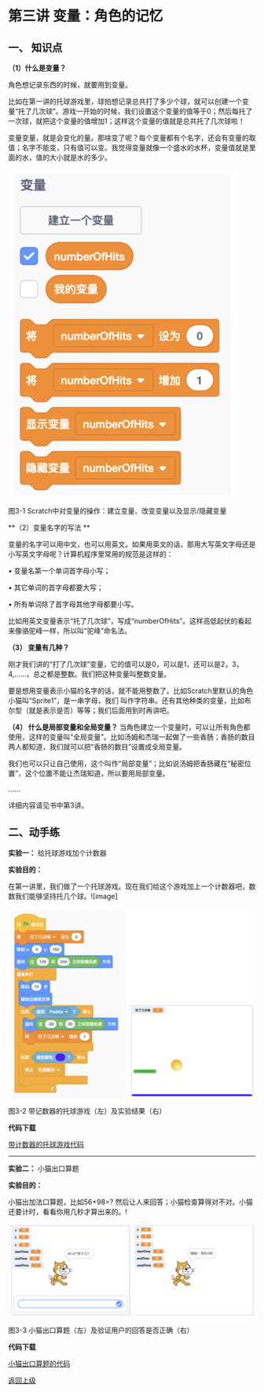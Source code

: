 # 第三讲 变量：角色的记忆


## 一、	知识点



**（1）什么是变量？** 

角色想记录东西的时候，就要用到变量。

比如在第一讲的托球游戏里，球拍想记录总共打了多少个球，就可以创建一个变量“托了几次球”。游戏一开始的时候，我们设置这个变量的值等于0；然后每托了一次球，就把这个变量的值增加1；这样这个变量的值就是总共托了几次球啦！

变量变量，就是会变化的量。那啥变了呢？每个变量都有个名字，还会有变量的取值；名字不能变，只有值可以变。我觉得变量就像一个盛水的水杯，变量值就是里面的水，值的大小就是水的多少。


![图3-1](Figures/Lec3-1.png)

图3-1 Scratch中对变量的操作：建立变量、改变变量以及显示/隐藏变量

**（2）变量名字的写法 ** 

变量的名字可以用中文，也可以用英文。如果用英文的话，那用大写英文字母还是小写英文字母呢？计算机程序里常用的规范是这样的：

•	变量名第一个单词首字母小写；

•	其它单词的首字母都要大写；

•	所有单词除了首字母其他字母都要小写。

比如用英文变量表示“托了几次球”，写成“numberOfHits”。这样高低起伏的看起来像骆驼峰一样，所以叫“驼峰”命名法。

**（3）	变量有几种？**

刚才我们讲的“打了几次球”变量，它的值可以是0，可以是1，还可以是2，3，4,……，总之都是整数。我们把这种变量叫整数变量。

要是想用变量表示小猫的名字的话，就不能用整数了。比如Scratch里默认的角色小猫叫“Sprite1”，是一串字母，我们
叫作字符串。还有其他种类的变量，比如布尔型（就是表示是否）等等；我们后面用到时再讲吧。

**（4）	什么是局部变量和全局变量？**
当角色建立一个变量时，可以让所有角色都使用，这样的变量叫“全局变量”。比如汤姆和杰瑞一起做了一些香肠；香肠的数目两人都知道，我们就可以把“香肠的数目”设置成全局变量。

我们也可以只让自己使用，这个叫作“局部变量”；比如说汤姆把香肠藏在“秘密位置”，这个位置不能让杰瑞知道，所以要用局部变量。

......

详细内容请见书中第3讲。

## 二、动手练

**实验一：** 给托球游戏加个计数器

**实验目的：** 

在第一讲里，我们做了一个托球游戏。现在我们给这个游戏加上一个计数器吧，数数我们能够坚持托几个球。![image]

![图3-2](Figures/Lec3-2.png)

图3-2 带记数器的托球游戏（左）及实验结果（右）

**代码下载** 

[带计数器的托球游戏代码](Code/第3讲-带计数器的托球.sb3) 

--- 

**实验二：** 小猫出口算题

**实验目的：** 

小猫出加法口算题，比如56+98=? 然后让人来回答；小猫检查算得对不对。小猫还要计时，看看你用几秒才算出来的。!


![图3-3](Figures/Lec3-3.png)

图3-3 小猫出口算题（左）及验证用户的回答是否正确（右）


**代码下载** 

[小猫出口算题的代码](Code/第3讲-小猫出口算题-修正版.sb3) 



[返回上级](index.md)


